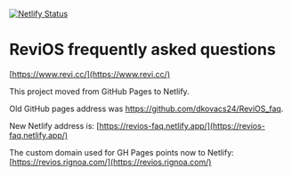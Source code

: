 [![Netlify Status](https://api.netlify.com/api/v1/badges/968d548f-4f41-4fc7-8abc-fe3e73e73925/deploy-status)](https://app.netlify.com/sites/revios-faq/deploys)

# ReviOS frequently asked questions

[https://www.revi.cc/](https://www.revi.cc/)

This project moved from GitHub Pages to Netlify.

Old GitHub pages address was https://github.com/dkovacs24/ReviOS_faq.

New Netlify address is: [https://revios-faq.netlify.app/](https://revios-faq.netlify.app/)

The custom domain used for GH Pages points now to Netlify: [https://revios.rignoa.com/](https://revios.rignoa.com/)